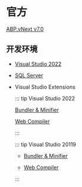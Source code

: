 # 官方

[ABP.vNext v7.0](https://aspnetboilerplate.com/)

## 开发环境

- [Visual Studio 2022](https://visualstudio.microsoft.com/zh-hans/vs/)

- [SQL Server](https://www.microsoft.com/zh-cn/sql-server/sql-server-downloads)

- Visual Studio Extensions

  ::: tip Visual Studio 2022

  [Bundler & Minifier](https://marketplace.visualstudio.com/items?itemName=Failwyn.BundlerMinifier64)

  [Web Compiler](https://marketplace.visualstudio.com/items?itemName=Failwyn.WebCompiler64)

  :::

  ::: tip Visual Studio 20119

  - [Bundler & Minifier](https://marketplace.visualstudio.com/items?itemName=MadsKristensen.BundlerMinifier)

  - [Web Compiler](https://marketplace.visualstudio.com/items?itemName=MadsKristensen.WebCompiler)

  :::
